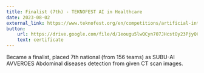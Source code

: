```yaml
---
title: Finalist (7th) - TEKNOFEST AI in Healthcare
date: 2023-08-02
external_link: https://www.teknofest.org/en/competitions/artificial-intelligence-in-health-competition/
button:
    url: https://drive.google.com/file/d/1eougu5lwQCyn707JHcstOy23PjyQCSan/view?usp=drive_link
    text: certificate
---
```


Became a finalist, placed 7th national (from 156 teams) as SUBU-AI AVVEROES
Abdominal diseases detection from given CT scan images.

<!--more-->
